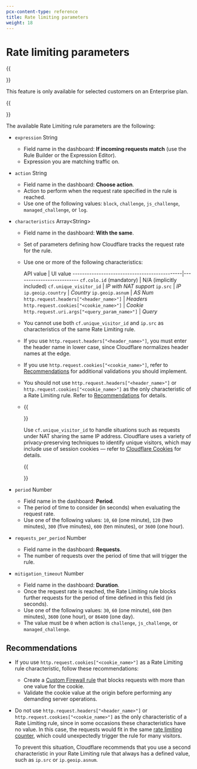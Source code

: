 ```yaml
---
pcx-content-type: reference
title: Rate limiting parameters
weight: 18
---
```


# Rate limiting parameters

{{<Aside type="warning">}}

This feature is only available for selected customers on an Enterprise plan.

{{</Aside>}}

The available Rate Limiting rule parameters are the following:

<Definitions>

*   `expression` <Type>String</Type>
    *   Field name in the dashboard: **If incoming requests match** (use the Rule Builder or the Expression Editor).
    *   Expression you are matching traffic on.

*   `action` <Type>String</Type>
    *   Field name in the dashboard: **Choose action**.
    *   Action to perform when the request rate specified in the rule is reached.
    *   Use one of the following values: `block`, `challenge`, `js_challenge`, `managed_challenge`, or `log`.

*   `characteristics` <Type>Array\<String></Type>
    *   Field name in the dashboard: **With the same**.

    *   Set of parameters defining how Cloudflare tracks the request rate for the rule.

    *   Use one or more of the following characteristics:

        API value                                     | UI value
        \----------------------------------------------|--------------------------
        `cf.colo.id` (mandatory)                      | N/A (implicitly included)
        `cf.unique_visitor_id`                        | *IP with NAT support*
        `ip.src`                                      | *IP*
        `ip.geoip.country`                            | *Country*
        `ip.geoip.asnum`                              | *AS Num*
        `http.request.headers["<header_name>"]`       | *Headers*
        `http.request.cookies["<cookie_name>"]`       | *Cookie*
        `http.request.uri.args["<query_param_name>"]` | *Query*

    *   You cannot use both `cf.unique_visitor_id` and `ip.src` as characteristics of the same Rate Limiting rule.

    *   If you use `http.request.headers["<header_name>"]`, you must enter the header name in lower case, since Cloudflare normalizes header names at the edge.

    *   If you use `http.request.cookies["<cookie_name>"]`, refer to [Recommendations](#recommendations) for additional validations you should implement.

    *   You should not use `http.request.headers["<header_name>"]` or `http.request.cookies["<cookie_name>"]` as the only characteristic of a Rate Limiting rule. Refer to [Recommendations](#recommendations) for details.

    *   {{<Aside type="note">}}

        Use `cf.unique_visitor_id` to handle situations such as requests under NAT sharing the same IP address. Cloudflare uses a variety of privacy-preserving techniques to identify unique visitors, which may include use of session cookies — refer to [Cloudflare Cookies](/fundamentals/get-started/cloudflare-cookies) for details.

        {{</Aside>}}

*   `period` <Type>Number</Type>
    *   Field name in the dashboard: **Period**.
    *   The period of time to consider (in seconds) when evaluating the request rate.
    *   Use one of the following values: `10`, `60` (one minute), `120` (two minutes), `300` (five minutes), `600` (ten minutes), or `3600` (one hour).

*   `requests_per_period` <Type>Number</Type>
    *   Field name in the dashboard: **Requests**.
    *   The number of requests over the period of time that will trigger the rule.

*   `mitigation_timeout` <Type>Number</Type>
    *   Field name in the dashboard: **Duration**.
    *   Once the request rate is reached, the Rate Limiting rule blocks further requests for the period of time defined in this field (in seconds).
    *   Use one of the following values: `30`, `60` (one minute), `600` (ten minutes), `3600` (one hour), or `86400` (one day).
    *   The value must be `0` when action is `challenge`, `js_challenge`, or `managed_challenge`.

</Definitions>

## Recommendations

*   If you use `http.request.cookies["<cookie_name>"]` as a Rate Limiting rule characteristic, follow these recommendations:

    *   Create a [Custom Firewall rule](/waf/custom-rules/custom-firewall/) that blocks requests with more than one value for the cookie.
    *   Validate the cookie value at the origin before performing any demanding server operations.

*   Do not use `http.request.headers["<header_name>"]` or `http.request.cookies["<cookie_name>"]` as the only characteristic of a Rate Limiting rule, since in some occasions these characteristics have no value. In this case, the requests would fit in the same [rate limiting counter](/waf/custom-rules/rate-limiting/request-rate/), which could unexpectedly trigger the rule for many visitors.

    To prevent this situation, Cloudflare recommends that you use a second characteristic in your Rate Limiting rule that always has a defined value, such as `ip.src` or `ip.geoip.asnum`.
